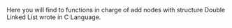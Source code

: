 Here you will find to functions in charge of add nodes with structure Double Linked List wrote in C Language.
